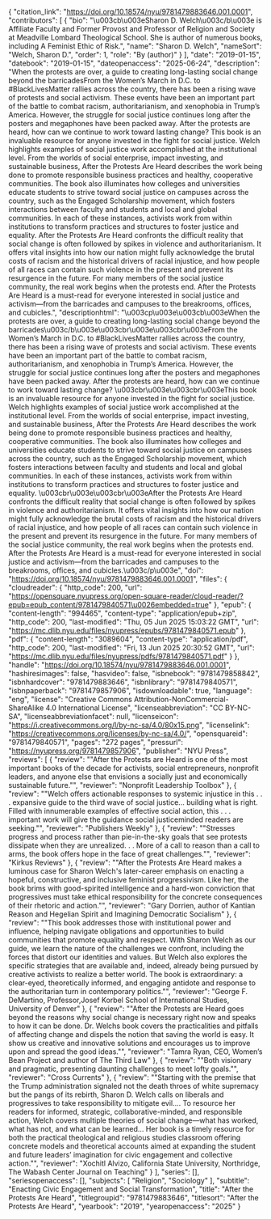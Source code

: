 {
   "citation_link": "https://doi.org/10.18574/nyu/9781479883646.001.0001",
   "contributors": [
     {
       "bio": "\u003cb\u003eSharon D. Welch\u003c/b\u003e is Affiliate Faculty and Former Provost and Professor of Religion and Society at Meadville Lombard Theological School. She is author of numerous books, including A Feminist Ethic of Risk.",
       "name": "Sharon D. Welch",
       "nameSort": "Welch, Sharon D.",
       "order": 1,
       "role": "By (author)"
     }
   ],
   "date": "2019-01-15",
   "datebook": "2019-01-15",
   "dateopenaccess": "2025-06-24",
   "description": "When the protests are over, a guide to creating long-lasting social change beyond the barricadesFrom the Women’s March in D.C. to #BlackLivesMatter rallies across the country, there has been a rising wave of protests and social activism. These events have been an important part of the battle to combat racism, authoritarianism, and xenophobia in Trump’s America. However, the struggle for social justice continues long after the posters and megaphones have been packed away. After the protests are heard, how can we continue to work toward lasting change?  This book is an invaluable resource for anyone invested in the fight for social justice. Welch highlights examples of social justice work accomplished at the institutional level.  From the worlds of social enterprise, impact investing, and sustainable business, After the Protests Are Heard describes the work being done to promote responsible business practices and healthy, cooperative communities. The book also illuminates how colleges and universities educate students to strive toward social justice on campuses across the country, such as the Engaged Scholarship movement, which fosters interactions between faculty and students and local and global communities.  In each of these instances, activists work from within institutions to transform practices and structures to foster justice and equality. After the Protests Are Heard confronts the difficult reality that social change is often followed by spikes in violence and authoritarianism. It offers vital insights into how our nation might fully acknowledge the brutal costs of racism and the historical drivers of racial injustice, and how people of all races can contain such violence in the present and prevent its resurgence in the future. For many members of the social justice community, the real work begins when the protests end. After the Protests Are Heard is a must-read for everyone interested in social justice and activism—from the barricades and campuses to the breakrooms, offices, and cubicles.",
   "descriptionhtml": "\u003cp\u003e\u003cb\u003eWhen the protests are over, a guide to creating long-lasting social change beyond the barricades\u003c/b\u003e\u003cbr\u003e\u003cbr\u003eFrom the Women’s March in D.C. to #BlackLivesMatter rallies across the country, there has been a rising wave of protests and social activism. These events have been an important part of the battle to combat racism, authoritarianism, and xenophobia in Trump’s America. However, the struggle for social justice continues long after the posters and megaphones have been packed away. After the protests are heard, how can we continue to work toward lasting change?  \u003cbr\u003e\u003cbr\u003eThis book is an invaluable resource for anyone invested in the fight for social justice. Welch highlights examples of social justice work accomplished at the institutional level.  From the worlds of social enterprise, impact investing, and sustainable business, After the Protests Are Heard describes the work being done to promote responsible business practices and healthy, cooperative communities. The book also illuminates how colleges and universities educate students to strive toward social justice on campuses across the country, such as the Engaged Scholarship movement, which fosters interactions between faculty and students and local and global communities.  In each of these instances, activists work from within institutions to transform practices and structures to foster justice and equality. \u003cbr\u003e\u003cbr\u003eAfter the Protests Are Heard confronts the difficult reality that social change is often followed by spikes in violence and authoritarianism. It offers vital insights into how our nation might fully acknowledge the brutal costs of racism and the historical drivers of racial injustice, and how people of all races can contain such violence in the present and prevent its resurgence in the future. For many members of the social justice community, the real work begins when the protests end. After the Protests Are Heard is a must-read for everyone interested in social justice and activism—from the barricades and campuses to the breakrooms, offices, and cubicles.\u003c/p\u003e",
   "doi": "https://doi.org/10.18574/nyu/9781479883646.001.0001",
   "files": {
     "cloudreader": {
       "http_code": 200,
       "url": "https://opensquare.nyupress.org/open-square-reader/cloud-reader/?epub=epub_content/9781479840571\u0026embedded=true"
     },
     "epub": {
       "content-length": "994465",
       "content-type": "application/epub+zip",
       "http_code": 200,
       "last-modified": "Thu, 05 Jun 2025 15:03:22 GMT",
       "url": "https://mc.dlib.nyu.edu/files/nyupress/epubs/9781479840571.epub"
     },
     "pdf": {
       "content-length": "3089604",
       "content-type": "application/pdf",
       "http_code": 200,
       "last-modified": "Fri, 13 Jun 2025 20:30:52 GMT",
       "url": "https://mc.dlib.nyu.edu/files/nyupress/pdfs/9781479840571.pdf"
     }
   },
   "handle": "https://doi.org/10.18574/nyu/9781479883646.001.0001",
   "hashiresimages": false,
   "hasvideo": false,
   "isbnebook": "9781479858842",
   "isbnhardcover": "9781479883646",
   "isbnlibrary": "9781479840571",
   "isbnpaperback": "9781479857906",
   "isdownloadable": true,
   "language": "eng",
   "license": "Creative Commons Attribution-NonCommercial-ShareAlike 4.0 International License",
   "licenseabbreviation": "CC BY-NC-SA",
   "licenseabbreviationfacet": null,
   "licenseicon": "https://i.creativecommons.org/l/by-nc-sa/4.0/80x15.png",
   "licenselink": "https://creativecommons.org/licenses/by-nc-sa/4.0/",
   "opensquareid": "9781479840571",
   "pages": "272 pages",
   "pressurl": "https://nyupress.org/9781479857906",
   "publisher": "NYU Press",
   "reviews": [
     {
       "review": "\"After the Protests are Heard is one of the most important books of the decade for activists, social entrepreneurs, nonprofit leaders, and anyone else that envisions a socially just and economically sustainable future.\"",
       "reviewer": "Nonprofit Leadership Toolbox"
     },
     {
       "review": "\"Welch offers actionable responses to systemic injustice in this . . . expansive guide to the third wave of social justice... building what is right. Filled with innumerable examples of effective social action, this . . . important work will give the guidance social justiceminded readers are seeking.\"",
       "reviewer": "Publishers Weekly"
     },
     {
       "review": "\"Stresses progress and process rather than pie-in-the-sky goals that see protests dissipate when they are unrealized. . . More of a call to reason than a call to arms, the book offers hope in the face of great challenges.\"",
       "reviewer": "Kirkus Reviews"
     },
     {
       "review": "\"After the Protests Are Heard makes a luminous case for Sharon Welch's later-career emphasis on enacting a hopeful, constructive, and inclusive feminist progressivism. Like her, the book brims with good-spirited intelligence and a hard-won conviction that progressives must take ethical responsibility for the concrete consequences of their rhetoric and action.\"",
       "reviewer": "Gary Dorrien, author of Kantian Reason and Hegelian Spirit and Imagining Democratic Socialism"
     },
     {
       "review": "\"This book addresses those with institutional power and influence, helping navigate obligations and opportunities to build communities that promote equality and respect. With Sharon Welch as our guide, we learn the nature of the challenges we confront, including the forces that distort our identities and values. But Welch also explores the specific strategies that are available and, indeed, already being pursued by creative activists to realize a better world. The book is extraordinary: a clear-eyed, theoretically informed, and engaging antidote and response to the authoritarian turn in contemporary politics.\"",
       "reviewer": "George F. DeMartino, Professor,Josef Korbel School of International Studies, University of Denver"
     },
     {
       "review": "\"After the Protests are Heard goes beyond the reasons why social change is necessary right now and speaks to how it can be done. Dr. Welchs book covers the practicalities and pitfalls of affecting change and dispels the notion that saving the world is easy. It show us creative and innovative solutions and encourages us to improve upon and spread the good ideas.\"",
       "reviewer": "Tamra Ryan, CEO, Women’s Bean Project and author of The Third Law"
     },
     {
       "review": "\"Both visionary and pragmatic, presenting daunting challenges to meet lofty goals.\"",
       "reviewer": "Cross Currents"
     },
     {
       "review": "\"Starting with the premise that the Trump administration signaled not the death throes of white supremacy but the pangs of its rebirth, Sharon D. Welch calls on liberals and progressives to take responsibility to mitigate evil…. To resource her readers for informed, strategic, collaborative-minded, and responsible action, Welch covers multiple theories of social change—what has worked, what has not, and what can be learned… Her book is a timely resource for both the practical theological and religious studies classroom offering concrete models and theoretical accounts aimed at expanding the student and future leaders’ imagination for civic engagement and collective action.\"",
       "reviewer": "Xochitl Alvizo, California State University, Northridge, The Wabash Center Journal on Teaching"
     }
   ],
   "series": [],
   "seriesopenaccess": [],
   "subjects": [
     "Religion",
     "Sociology"
   ],
   "subtitle": "Enacting Civic Engagement and Social Transformation",
   "title": "After the Protests Are Heard",
   "titlegroupid": "9781479883646",
   "titlesort": "After the Protests Are Heard",
   "yearbook": "2019",
   "yearopenaccess": "2025"
 }
